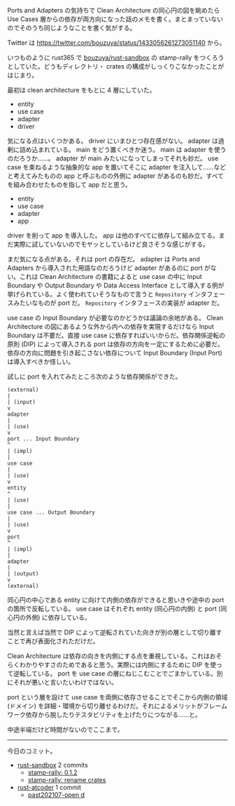 Ports and Adapters の気持ちで Clean Architecture の同心円の図を眺めたら Use Cases 層からの依存が両方向になった話のメモを書く。まとまっていないのでそのうち同じようなことを書く気がする。

Twitter は <https://twitter.com/bouzuya/status/1433056261273051140> から。

いつものように rust365 で [bouzuya/rust-sandbox] の stamp-rally をつくろうとしていた。どうもディレクトリ・ crates の構成がしっくりこなかったことがはじまり。

最初は clean architecture をもとに 4 層にしていた。

- entity
- use case
- adapter
- driver

気になる点はいくつかある。 driver にいまひとつ存在感がない。 adapter は過剰に詰め込まれている。 main をどう置くべきか迷う。 main は adapter を使うのだろうか……。 adapter が main みたいになってしまってそれも妙だ。 use case を束ねるような抽象的な app を置いてそこに adapter を注入して……などと考えてみたものの app と呼ぶものの外側に adapter があるのも妙だ。すべてを組み合わせたものを指して app だと思う。

- entity
- use case
- adapter
- app

driver を削って app を導入した。 app は他のすべてに依存して組み立てる。まだ実際に試していないのでモヤッとしているけど良さそうな感じがする。

まだ気になる点がある。それは port の存在だ。 adapter は Ports and Adapters から導入された用語なのだろうけど adapter があるのに port がない。これは Clean Architecture の書籍によると use case の中に Input Boundary や Output Boundary や Data Access Interface として導入する例が挙げられている。よく使われていそうなもので言うと `Repository` インタフェースみたいなものが port だ。 `Repository` インタフェースの実装が adapter だ。

use case の Input Boundary が必要なのかどうかは議論の余地がある。 Clean Architecture の図にあるような外から内への依存を実現するだけなら Input Boundary は不要だ。直接 use case に依存すればいいからだ。依存関係逆転の原則 (DIP) によって導入される port は依存の方向を一定にするために必要だ。依存の方向に問題を引き起こさない依存について Input Boundary (Input Port) は導入すべきか怪しい。

試しに port を入れてみたところ次のような依存関係ができた。

```text
(external)
|
| (input)
v
adapter
|
| (use)
v
port ... Input Boundary
^
| (impl)
|
use case
|
| (use)
v
entity
^
| (use)
|
use case ... Output Boundary
|
| (use)
v
port
^
| (impl)
|
adapter
|
| (output)
v
(external)
```

同心円の中心である entity に向けて内側の依存ができると思いきや途中の port の箇所で反転している。 use case はそれぞれ entity (同心円の内側) と port (同心円の外側) に依存している。

当然と言えば当然で DIP によって逆転されていた向きが別の層として切り離すことで再び表面化されただけだ。

Clean Architecture は依存の向きを内側にする点を重視している。これはおそらくわかりやすさのためであると思う。実際には内側にするために DIP を使って逆転している。 port を use case の層にねじこむことでごまかしている。別にそれが悪いと言いたいわけではない。

port という層を設けて use case を両側に依存させることでそこから内側の領域 (ドメイン) を詳細・環境から切り離せるわけだ。それによるメリットがフレームワーク依存から脱したりテスタビリティを上げたりにつながる……と。

中途半端だけど時間がないのでここまで。

---

今日のコミット。

- [rust-sandbox](https://github.com/bouzuya/rust-sandbox) 2 commits
  - [stamp-rally: 0.1.2](https://github.com/bouzuya/rust-sandbox/commit/1cfe8442eb9aba85e242fe3ddd19ee0b67972405)
  - [stamp-rally: rename crates](https://github.com/bouzuya/rust-sandbox/commit/e476b5905c54013ef037d6e0913fa396056f5c1e)
- [rust-atcoder](https://github.com/bouzuya/rust-atcoder) 1 commit
  - [past202107-open d](https://github.com/bouzuya/rust-atcoder/commit/44960db7a10c3f4142f01ce89be93f260c16f28a)

[bouzuya/rust-sandbox]: https://github.com/bouzuya/rust-sandbox
